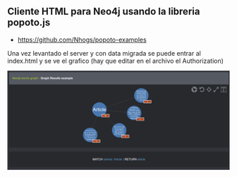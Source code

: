 ## Cliente HTML para Neo4j usando la libreria popoto.js

* https://github.com/Nhogs/popoto-examples

Una vez levantado el server y con data migrada se puede entrar al index.html y se ve el grafico (hay que editar en el archivo el Authorization)

![Cliente HTML](html-client.png)
